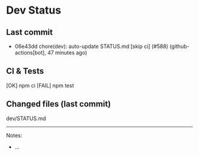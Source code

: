 # Dev Status

## Last commit
- 06e43dd chore(dev): auto-update STATUS.md [skip ci] (#588) (github-actions[bot], 47 minutes ago)
## CI & Tests
[OK] npm ci
[FAIL] npm test

## Changed files (last commit)
dev/STATUS.md

---
Notes:
- ...
